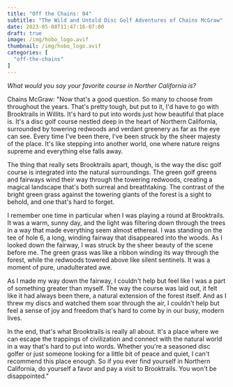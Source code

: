 ```yaml
---
title: "Off the Chains: 04"
subtitle: "The Wild and Untold Disc Golf Adventures of Chains McGraw"
date: 2023-05-08T11:47:16-07:00
draft: true
image: /img/hobo_logo.avif
thumbnail: /img/hobo_logo.avif
categories: [
  "off-the-chains"
]
---
```

*What would you say your favorite course in Norther California is?*

Chains McGraw: "Now that's a good question. So many to choose from throughout the years. That's pretty tough, but put to it, I'd have to go with Brooktrails in Willits. It's hard to put into words just how beautiful that place is. It's a disc golf course nestled deep in the heart of Northern California, surrounded by towering redwoods and verdant greenery as far as the eye can see. Every time I've been there, I've been struck by the sheer majesty of the place. It's like stepping into another world, one where nature reigns supreme and everything else falls away.

The thing that really sets Brooktrails apart, though, is the way the disc golf course is integrated into the natural surroundings. The green golf greens and fairways wind their way through the towering redwoods, creating a magical landscape that's both surreal and breathtaking. The contrast of the bright green grass against the towering giants of the forest is a sight to behold, and one that's hard to forget.

I remember one time in particular when I was playing a round at Brooktrails. It was a warm, sunny day, and the light was filtering down through the trees in a way that made everything seem almost ethereal. I was standing on the tee of hole 6, a long, winding fairway that disappeared into the woods. As I looked down the fairway, I was struck by the sheer beauty of the scene before me. The green grass was like a ribbon winding its way through the forest, while the redwoods towered above like silent sentinels. It was a moment of pure, unadulterated awe.

As I made my way down the fairway, I couldn't help but feel like I was a part of something greater than myself. The way the course was laid out, it felt like it had always been there, a natural extension of the forest itself. And as I threw my discs and watched them soar through the air, I couldn't help but feel a sense of joy and freedom that's hard to come by in our busy, modern lives.

In the end, that's what Brooktrails is really all about. It's a place where we can escape the trappings of civilization and connect with the natural world in a way that's hard to put into words. Whether you're a seasoned disc golfer or just someone looking for a little bit of peace and quiet, I can't recommend this place enough. So if you ever find yourself in Northern California, do yourself a favor and pay a visit to Brooktrails. You won't be disappointed."
